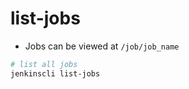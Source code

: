 # list-jobs

- Jobs can be viewed at `/job/job_name`

```sh
# list all jobs
jenkinscli list-jobs
```
